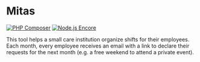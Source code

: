 # Mitas

[![PHP Composer](https://github.com/famoser/mitas/actions/workflows/php.yml/badge.svg)](https://github.com/famoser/mitas/actions/workflows/php.yml)
[![Node.js Encore](https://github.com/famoser/mitas/actions/workflows/node.js.yml/badge.svg)](https://github.com/famoser/mitas/actions/workflows/node.js.yml)

This tool helps a small care institution organize shifts for their employees. Each month, every employee receives an email with a link to declare their requests for the next month (e.g. a free weekend to attend a private event).
